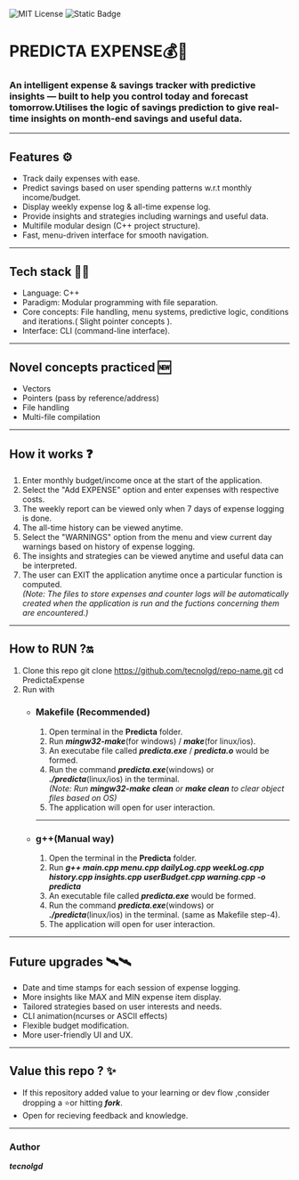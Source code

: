![MIT License](https://img.shields.io/github/license/tecnolgd/PredictaExpense-cpp?style=flat)
![Static Badge](https://img.shields.io/badge/Open-Source-blue)


# PREDICTA EXPENSE💰🔮
### An intelligent expense & savings tracker with predictive insights — built to help you control today and forecast tomorrow.Utilises the logic of savings prediction to give real-time insights on month-end savings and useful data.
 ---
 ## Features ⚙️
 * Track daily expenses with ease.
 * Predict savings based on user spending patterns w.r.t monthly income/budget.
 * Display weekly expense log & all-time expense log.
 * Provide insights and strategies including warnings and useful data.
 * Multifile modular design (C++ project structure).
 * Fast, menu-driven interface for smooth navigation.
 ---
 ## Tech stack 🚀🚀
 * Language: C++
 * Paradigm: Modular programming with file separation.
 * Core concepts: File handling, menu systems, predictive logic, conditions and iterations.( Slight pointer concepts ).
 * Interface: CLI (command-line interface).
 ---
 ## Novel concepts practiced 🆕
 * Vectors
 * Pointers (pass by reference/address)
 * File handling
 * Multi-file compilation
 ---
 ## How it works ❓
 1) Enter monthly budget/income once at the start of the application.
 2) Select the "Add EXPENSE" option and enter expenses with respective costs.
 3) The weekly report can be viewed only when 7 days of expense logging is done.
 4) The all-time history can be viewed anytime.
 5) Select the "WARNINGS" option from the menu and view current day warnings based on history of expense logging.
 6) The insights and strategies can be viewed anytime and useful data can be interpreted.
 7) The user can EXIT the application anytime once a particular function is computed.  
 *(Note: The files to store expenses and counter logs will be automatically created when the application is run and the fuctions concerning them are encountered.)*
 ---
 ## How to RUN ?🔛
 1) Clone this repo
  git clone https://github.com/tecnolgd/repo-name.git
cd PredictaExpense
2) Run with  
    * ### Makefile (Recommended)
        1. Open terminal in the **Predicta** folder. 
        2. Run ***mingw32-make***(for windows) / ***make***(for linux/ios).
        3. An executabe file called ***predicta.exe*** / ***predicta.o*** would be formed.
        4. Run the command ***predicta.exe***(windows) or ***./predicta***(linux/ios) in the terminal.  
        *(Note: Run ***mingw32-make clean*** or ***make clean*** to clear object files based on OS)*
        5. The application will open for user interaction.
        ---

    * ### g++(Manual way)     
        1. Open the terminal in the **Predicta** folder.
        2. Run ***g++ main.cpp menu.cpp dailyLog.cpp weekLog.cpp history.cpp insights.cpp userBudget.cpp warning.cpp -o predicta***
        3. An executable file called ***predicta.exe*** would be formed.
        4. Run the command ***predicta.exe***(windows) or ***./predicta***(linux/ios) in the terminal. (same as Makefile step-4).
        5. The application will open for user interaction.
        
 ---
 ## Future upgrades 🛰️🛰️
 * Date and time stamps for each session of expense logging.
 * More insights like MAX and MIN expense item display.
 * Tailored strategies based on user interests and needs.
 * CLI animation(ncurses or ASCII effects)
 * Flexible budget modification.
 * More user-friendly UI and UX.
 ---
 ## Value this repo ? ✨
*  If this repository added value to your learning or dev flow ,consider dropping a ⭐or hitting ***fork***.  
* Open for recieving feedback and knowledge.
 ---
 ### Author  
  ***tecnolgd***

 




